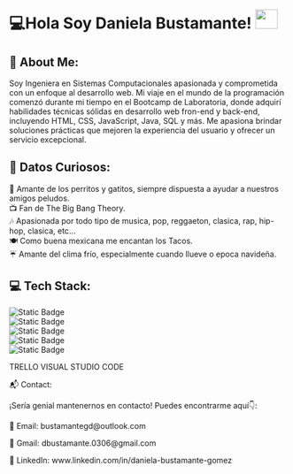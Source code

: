 <h1>💻Hola Soy Daniela Bustamante!  <img src="https://images.emojiterra.com/twitter/v13.1/512px/1f1f2-1f1fd.png" width="40" height="35"></h1> 
<h2>💫 About Me:</h2>
<p>Soy Ingeniera en Sistemas Computacionales apasionada y comprometida con un enfoque al desarrollo web. Mi viaje en el mundo de la programación comenzó durante mi tiempo en el Bootcamp de Laboratoria, donde adquirí habilidades técnicas sólidas en desarrollo web fron-end y back-end, incluyendo HTML, CSS, JavaScript, Java, SQL y  más. Me apasiona brindar soluciones prácticas que mejoren la experiencia del usuario y ofrecer un servicio excepcional.</p>

<h2>🌟 Datos Curiosos:</h2>

🐾 Amante de los perritos y gatitos, siempre dispuesta a ayudar a nuestros amigos peludos.<br>
📺 Fan de The Big Bang Theory.<br>
🎶 Apasionada por todo tipo de musica, pop, reggaeton, clasica, rap, hip-hop, clasica, etc... <br>
🍽️ Como buena mexicana me encantan los Tacos.<br>
☔ Amante del clima frío, especialmente cuando llueve o epoca navideña.<br>
<h2>💻 Tech Stack:</h2>
<img alt="Static Badge" src="https://img.shields.io/badge/HTML-%23D35400%20?style=for-the-badge&logo=html5&logoColor=white&labelColor=%23D35400%20&color=%23D35400%20"><br>
<img alt="Static Badge" src="https://img.shields.io/badge/CSS3-%232874A6%20?style=for-the-badge&logo=css3&logoColor=white&labelColor=%232874A6%20&color=%232874A6%20"><br>
<img alt="Static Badge" src="https://img.shields.io/badge/JAVASCRIPT-%23D4AC0D?style=for-the-badge&logo=javascript&logoColor=white&labelColor=%23D4AC0D&color=%23D4AC0D"><br>
<img alt="Static Badge" src="https://img.shields.io/badge/GIT-%23A93226%20?style=for-the-badge&logo=javascript&logoColor=white&labelColor=%23A93226%20&color=%23A93226%20"><br>
<img alt="Static Badge" src="https://img.shields.io/badge/GITHUB-%23A93226%20?style=for-the-badge&logo=github&logoColor=white&labelColor=%2376448A%20&color=%2376448A%20">







TRELLO
VISUAL STUDIO CODE

<p>📬 Contact:</p>
<p>¡Sería genial mantenernos en contacto! Puedes encontrarme aquí👇:</p>

<p>📧 Email: bustamantegd@outlook.com</p>
<p>📧 Gmail: dbustamante.0306@gmail.com</p>

<p>🔗 LinkedIn: www.linkedin.com/in/daniela-bustamante-gomez</p>


